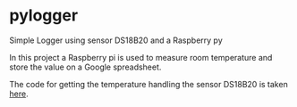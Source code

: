 # pylogger
Simple Logger using sensor DS18B20 and a Raspberry py

In this project a Raspberry pi is used to measure room temperature and store the value on a Google spreadsheet.

The code for getting the temperature handling the sensor DS18B20 is taken [here](http://www.circuitbasics.com/raspberry-pi-ds18b20-temperature-sensor-tutorial/).
